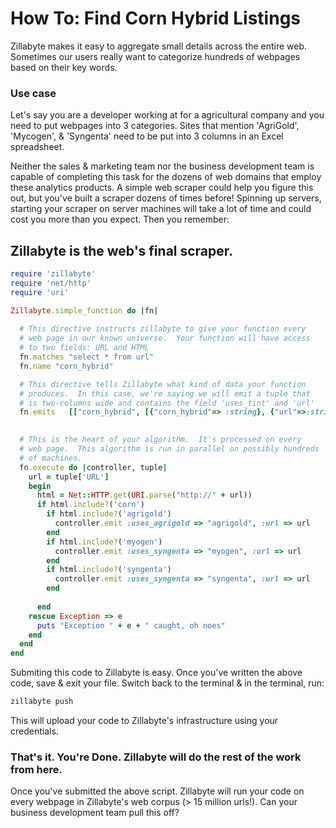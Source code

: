 # How To: Find Corn Hybrid Listings

Zillabyte makes it easy to aggregate small details across the entire web. Sometimes our users really want to categorize hundreds of webpages based on their key words. 

### Use case
Let's say you are a developer working at for a agricultural company and you need to put webpages into 3 categories. Sites that mention 'AgriGold', 'Mycogen', & 'Syngenta' need to be put into 3 columns in an Excel spreadsheet.


Neither the sales & marketing team nor the business development team is capable of completing this task for the dozens of web domains that employ these analytics products. A simple web scraper could help you figure this out, but you've built a scraper dozens of times before! Spinning up servers, starting your scraper on server machines will take a lot of time and could cost you more than you expect. Then you remember:

## Zillabyte is the web's final scraper.

```ruby
require 'zillabyte'
require 'net/http'
require 'uri'

Zillabyte.simple_function do |fn|
  
  # This directive instructs zillabyte to give your function every 
  # web page in our known universe.  Your function will have access
  # to two fields: URL and HTML
  fn.matches "select * from url"
  fn.name "corn_hybrid"

  # This directive tells Zillabyte what kind of data your function
  # produces.  In this case, we're saying we will emit a tuple that 
  # is two-columns wide and contains the field 'uses_tint' and 'url'
  fn.emits   [["corn_hybrid", [{"corn_hybrid"=> :string}, {"url"=>:string}]]]

  
  # This is the heart of your algorithm.  It's processed on every
  # web page.  This algorithm is run in parallel on possibly hundreds
  # of machines.
  fn.execute do |controller, tuple|
    url = tuple['URL']
    begin
      html = Net::HTTP.get(URI.parse("http://" + url))
      if html.include?('corn')
        if html.include?('agrigold')
          controller.emit :uses_agrigold => "agrigold", :url => url
        end
        if html.include?('myogen')
          controller.emit :uses_syngenta => "myogen", :url => url
        end
        if html.include?('syngenta')
          controller.emit :uses_syngenta => "syngenta", :url => url
        end
        
      end
    rescue Exception => e
      puts "Exception " + e + " caught, oh noes"
    end
  end
end
```

Submiting this code to Zillabyte is easy. Once you've written the above code, save & exit your file. Switch back to the terminal & in the terminal, run:

```ruby
zillabyte push
```

This will upload your code to Zillabyte's infrastructure using your credentials.

### That's it. You're Done. Zillabyte will do the rest of the work from here.

Once you've submitted the above script. Zillabyte will run your code on every webpage in Zillabyte's web corpus (> 15 million urls!). Can your business development team pull this off?
